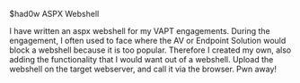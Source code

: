 $had0w ASPX Webshell

I have written an aspx webshell for my VAPT engagements. During the engagement, I often used to face where the AV or Endpoint Solution would block a webshell because it is too popular. Therefore I created my own, also adding the functionality that I would want out of a webshell.
Upload the webshell on the target webserver, and call it via the browser. Pwn away!
